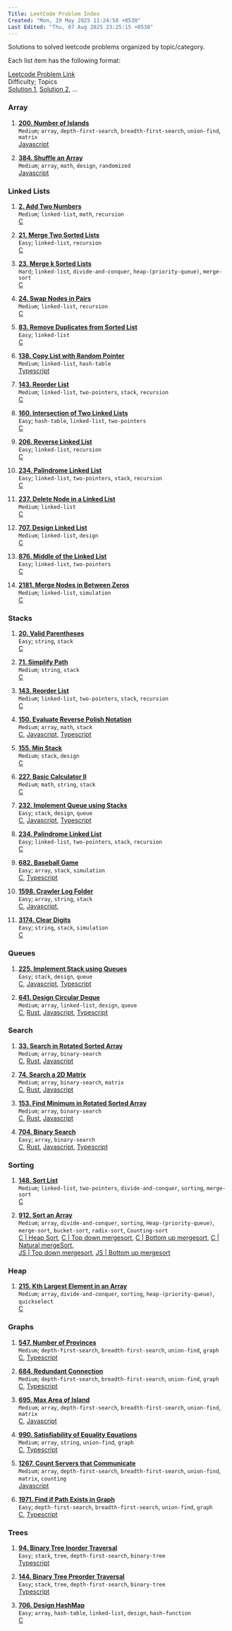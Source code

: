 ```yaml
---
Title: LeetCode Problem Index
Created: "Mon, 19 May 2025 11:24:58 +0530"
Last Edited: "Thu, 07 Aug 2025 23:25:15 +0530"
---
```


Solutions to solved leetcode problems organized by topic/category.

Each list item has the following format:  

[Leetcode Problem Link](#)  
Difficulty; Topics  
[Solution 1](#), [Solution 2](#), ...

### Array

1. [**200. Number of Islands**](https://leetcode.com/problems/number-of-islands/)  
  `Medium`; `array`, `depth-first-search`, `breadth-first-search`, `union-find`, `matrix`  
  [Javascript](./array/200-number-of-islands/js/solution.js)  

1. [**384. Shuffle an Array**](https://leetcode.com/problems/shuffle-an-array/)  
  `Medium`; `array`, `math`, `design`, `randomized`  
  [Javascript](./array/384-shuffle-an-array/js/solution.js)  

### Linked Lists

1. [**2. Add Two Numbers**](https://leetcode.com/problems/add-two-numbers/)  
  `Medium`; `linked-list`, `math`, `recursion`  
  [C](./linked-lists/2-add-two-numbers/c/solution.c)

1. [**21. Merge Two Sorted Lists**](https://leetcode.com/problems/merge-two-sorted-lists/)  
  `Easy`; `linked-list`, `recursion`  
  [C](./linked-lists/21-merge-two-sorted-lists/c/solution.c)  

1. [**23. Merge k Sorted Lists**](https://leetcode.com/problems/merge-k-sorted-lists/)  
  `Hard`; `linked-list`, `divide-and-conquer`, `heap-(priority-queue)`, `merge-sort`  
  [C](./linked-lists/23-merge-k-sorted-lists/c/solution.c)  

1. [**24. Swap Nodes in Pairs**](https://leetcode.com/problems/swap-nodes-in-pairs/)  
  `Medium`; `linked-list`, `recursion`  
  [C](./linked-lists/24-swap-nodes-in-pairs/c/solution.c)  

1. [**83. Remove Duplicates from Sorted List**](https://leetcode.com/problems/remove-duplicates-from-sorted-list/)  
  `Easy`; `linked-list`  
  [C](./linked-lists/83-remove-duplicates-from-sorted-list/c/solution.c)  

1. [**138. Copy List with Random Pointer**](https://leetcode.com/problems/copy-list-with-random-pointer/)  
  `Medium`; `linked-list`, `hash-table`  
  [Typescript](./linked-lists/138-copy-list-with-random-pointer/ts/copy-random-list.ts)  

1. [**143. Reorder List**](https://leetcode.com/problems/reorder-list/)  
  `Medium`; `linked-list`, `two-pointers`, `stack`, `recursion`  
  [C](./linked-lists/143-reorder-list/c/solution.c)  

1. [**160. Intersection of Two Linked Lists**](https://leetcode.com/problems/intersection-of-two-linked-lists/)  
  `Easy`; `hash-table`, `linked-list`, `two-pointers`  
  [C](./linked-lists/160-intersection-of-two-linked-lists/c/solution.c)

1. [**206. Reverse Linked List**](https://leetcode.com/problems/reverse-linked-list/)  
  `Easy`; `linked-list`, `recursion`  
  [C](./linked-lists/206-reverse-linked-list/c/solution.c)

1. [**234. Palindrome Linked List**](https://leetcode.com/problems/palindrome-linked-list/)  
  `Easy`; `linked-list`, `two-pointers`, `stack`, `recursion`  
  [C](./linked-lists/234-palindrome-linked-list/c/solution.c)

1. [**237. Delete Node in a Linked List**](https://leetcode.com/problems/delete-node-in-a-linked-list/)  
  `Medium`; `linked-list`  
  [C](./linked-lists/237-delete-node-in-a-linked-list/c/solution.c)

1. [**707. Design Linked List**](https://leetcode.com/problems/design-linked-list/)  
  `Medium`; `linked-list`, `design`  
  [C](./linked-lists/707-design-linked-list/c/solution.c)

1. [**876. Middle of the Linked List**](https://leetcode.com/problems/middle-of-the-linked-list/)  
  `Easy`; `linked-list`, `two-pointers`  
  [C](./linked-lists/876-middle-of-the-linked-list/c/solution.c)

1. [**2181. Merge Nodes in Between Zeros**](https://leetcode.com/problems/merge-nodes-in-between-zeros/)  
  `Medium`; `linked-list`, `simulation`  
  [C](./linked-lists/2181-merge-nodes-in-between-zeros/c/solution.c)

### Stacks

1. [**20. Valid Parentheses**](https://leetcode.com/problems/valid-parentheses/)  
  `Easy`; `string`, `stack`  
  [C](./stacks/20-valid-parentheses/c/solution.c)  

1. [**71. Simplify Path**](https://leetcode.com/problems/simplify-path/)  
  `Medium`; `string`, `stack`  
  [C](./stacks/71-simplify-path/c/solution.c)

1. [**143. Reorder List**](https://leetcode.com/problems/reorder-list/)  
  `Medium`; `linked-list`, `two-pointers`, `stack`, `recursion`  
  [C](./stacks/143-reorder-list/c/solution.c)  

1. [**150. Evaluate Reverse Polish Notation**](https://leetcode.com/problems/evaluate-reverse-polish-notation/)  
  `Medium`; `array`, `math`, `stack`  
  [C](./stacks/150-evaluate-reverse-polish-notation/c/solution.c),
  [Javascript](./stacks/150-evaluate-reverse-polish-notation/js/solution.js),
  [Typescript](./stacks/150-evaluate-reverse-polish-notation/ts/solution.ts)

1. [**155. Min Stack**](https://leetcode.com/problems/min-stack/)  
  `Medium`; `stack`, `design`  
  [C](./stacks/155-min-stack/c/solution.c)  

1. [**227. Basic Calculator II**](https://leetcode.com/problems/basic-calculator-ii/)  
  `Medium`; `math`, `string`, `stack`  
  [C](./stacks/227-basic-calculator-ii/c/solution.c)

1. [**232. Implement Queue using Stacks**](https://leetcode.com/problems/implement-queue-using-stacks/)  
  `Easy`; `stack`, `design`, `queue`  
  [C](./stacks/232-implement-queue-using-stacks/c/solution.c),
  [Javascript](./stacks/232-implement-queue-using-stacks/js/solution.js),
  [Typescript](./stacks/232-implement-queue-using-stacks/ts/queue-using-stacks.ts)  

1. [**234. Palindrome Linked List**](https://leetcode.com/problems/palindrome-linked-list/)  
  `Easy`; `linked-list`, `two-pointers`, `stack`, `recursion`  
  [C](./stacks/234-palindrome-linked-list/c/palindrome_validator.c)  

1. [**682. Baseball Game**](https://leetcode.com/problems/baseball-game/)  
  `Easy`; `array`, `stack`, `simulation`  
  [C](./stacks/682-baseball-game/c/solution.c),
  [Typescript](./stacks/682-baseball-game/ts/solution.ts)

1. [**1598. Crawler Log Folder**](https://leetcode.com/problems/crawler-log-folder/)  
  `Easy`; `array`, `string`, `stack`  
  [C](./stacks/1598-crawler-log-folder/c/solution.c),
  [Javascript](./stacks/1598-crawler-log-folder/js/solution.js),

1. [**3174. Clear Digits**](https://leetcode.com/problems/clear-digits/)  
  `Easy`; `string`, `stack`, `simulation`  
  [C](./stacks/3174-clear-digits/c/solution.c)

### Queues

1. [**225. Implement Stack using Queues**](https://leetcode.com/problems/implement-stack-using-queues/)  
  `Easy`; `stack`, `design`, `queue`  
  [C](./queues/225-implement-stack-using-queues/c/solution.c),
  [Javascript](./queues/225-implement-stack-using-queues/js/solution.js),
  [Typescript](./queues/225-implement-stack-using-queues/ts/my-stack.ts)  

1. [**641. Design Circular Deque**](https://leetcode.com/problems/design-circular-deque/)  
  `Medium`; `array`, `linked-list`, `design`, `queue`  
  [C](./queues/641-design-circular-deque/c/solution.c),
  [Rust](./queues/641-design-circular-deque/rust/main.rs),
  [Javascript](./queues/641-design-circular-deque/js/solution.js),
  [Typescript](./queues/641-design-circular-deque/ts/linked-list-deque.ts)  

### Search

1. [**33. Search in Rotated Sorted Array**](https://leetcode.com/problems/search-in-rotated-sorted-array/)  
  `Medium`; `array`, `binary-search`  
  [C](./searching/33-search-in-rotated-sorted-array/c/solution.c),
  [Rust](./searching/33-search-in-rotated-sorted-array/rust/src/main.rs),
  [Javascript](./searching/33-search-in-rotated-sorted-array/js/solution.js)

1. [**74. Search a 2D Matrix**](https://leetcode.com/problems/search-a-2d-matrix/)  
  `Medium`; `array`, `binary-search`, `matrix`  
  [C](./searching/74-search-a-2d-matrix/c/solution.c),
  [Rust](./searching/74-search-a-2d-matrix/rust/main.rs),
  [Javascript](./searching/74-search-a-2d-matrix/js/solution.js)

1. [**153. Find Minimum in Rotated Sorted Array**](https://leetcode.com/problems/find-minimum-in-rotated-sorted-array/)  
  `Medium`; `array`, `binary-search`  
  [C](./searching/153-find-minimum-in-rotated-sorted-array/c/solution.c),
  [Rust](./searching/153-find-minimum-in-rotated-sorted-array/rust/main.rs),
  [Javascript](./searching/153-find-minimum-in-rotated-sorted-array/js/solution.js)

1. [**704. Binary Search**](https://leetcode.com/problems/binary-search/)  
  `Easy`; `array`, `binary-search`  
  [C](./searching/704-binary-search/c/binary_seach.c),
  [Rust](./searching/704-binary-search/rust/src/main.rs),
  [Javascript](./searching/704-binary-search/js/solution.js),
  [Typescript](./searching/704-binary-search/ts/binary-search.ts)

### Sorting

1. [**148. Sort List**](https://leetcode.com/problems/sort-list/)  
  `Medium`; `linked-list`, `two-pointers`, `divide-and-conquer`, `sorting`, `merge-sort`  
  [C](./sorting/148-sort-list/c/sloution.c)

1. [**912. Sort an Array**](https://leetcode.com/problems/sort-an-array/)  
  `Medium`; `array`, `divide-and-conquer`, `sorting`, `Heap-(priority-queue)`, `merge-sort`, `bucket-sort`, `radix-sort`, `Counting-sort`  
  [C | Heap Sort](./sorting/912-sort-an-array/c/heap-sort.c),
  [C | Top down mergesort](./sorting/912-sort-an-array/c/merge_sort_top_down.c),
  [C | Bottom up mergesort](./sorting/912-sort-an-array/c/merge_sort_bottom_up.c),
  [C | Natural mergeSort](./sorting/912-sort-an-array/c/merge_sort_natural.c),  
  [JS | Top down mergesort](./sorting/912-sort-an-array/js/top-down-merge-sort.js),
  [JS | Bottom up mergesort](./sorting/912-sort-an-array/js/bottom-up-merge-sort.js)

### Heap

1. [**215. Kth Largest Element in an Array**](https://leetcode.com/problems/kth-largest-element-in-an-array/)  
  `Medium`; `array`, `divide-and-conquer`, `sorting`, `heap-(priority-queue)`, `quickselect`  
  [C](./heap/215-kth-largest-element-in-an-array/c/solution.c)

### Graphs

1. [**547. Number of Provinces**](https://leetcode.com/problems/number-of-provinces/)  
  `Medium`; `depth-first-search`, `breadth-first-search`, `union-find`, `graph`  
  [C](./graphs/547-number-of-provinces/c/solution.c), [Typescript](./graphs/547-number-of-provinces/ts/number-of-provinces.ts)  

1. [**684. Redundant Connection**](https://leetcode.com/problems/redundant-connection/)  
  `Medium`; `depth-first-search`, `breadth-first-search`, `union-find`, `graph`  
  [C](./graphs/684-redundant-connection/c/redundant_connection.c), [Typescript](./graphs/684-redundant-connection/ts/redundant-connection.ts)  

1. [**695. Max Area of Island**](https://leetcode.com/problems/max-area-of-island/)  
  `Medium`; `array`, `depth-first-search`, `breadth-first-search`, `union-find`, `matrix`  
  [C](./graphs/695-max-area-of-island/c/solution.c), [Javascript](./graphs/695-max-area-of-island/js/solution.js)  

1. [**990. Satisfiability of Equality Equations**](https://leetcode.com/problems/satisfiability-of-equality-equations/)  
  `Medium`; `array`, `string`, `union-find`, `graph`  
  [C](./graphs/990-satisfiability-of-equality-equations/c/solution.c), [Typescript](./graphs/990-satisfiability-of-equality-equations/ts/solution.ts)  

1. [**1267. Count Servers that Communicate**](https://leetcode.com/problems/count-servers-that-communicate/)  
  `Medium`; `array`, `depth-first-search`, `breadth-first-search`, `union-find`, `matrix`, `counting`  
  [Javascript](./graphs/1267-count-servers-that-communicate/js/solution.js)  

1. [**1971. Find if Path Exists in Graph**](https://leetcode.com/problems/find-if-path-exists-in-graph/)  
  `Easy`; `depth-first-search`, `breadth-first-search`, `union-find`, `graph`  
  [C](./graphs/1971-find-if-path-exists-in-graph/c/solution.c),
  [Typescript](./graphs/1971-find-if-path-exists-in-graph/ts/solution.ts)  

### Trees

1. [**94. Binary Tree Inorder Traversal**](https://leetcode.com/problems/binary-tree-inorder-traversal/)  
  `Easy`; `stack`, `tree`, `depth-first-search`, `binary-tree`  
  [Typescript](./trees/94-binary-tree-inorder-traversal/ts/solution.ts)  

1. [**144. Binary Tree Preorder Traversal**](https://leetcode.com/problems/binary-tree-preorder-traversal/)  
  `Easy`; `stack`, `tree`, `depth-first-search`, `binary-tree`  
  [Typescript](./trees/144-binary-tree-preorder-traversal/ts/solution.ts)  

1. [**706. Design HashMap**](https://leetcode.com/problems/design-hashmap/)  
  `Easy`; `array`, `hash-table`, `linked-list`, `design`, `hash-function`  
  [C](./trees/706-design-hashmap/c/solution.c)  
